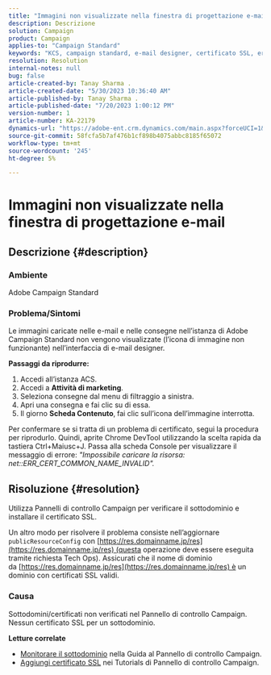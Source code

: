 ```yaml
---
title: "Immagini non visualizzate nella finestra di progettazione e-mail"
description: Descrizione
solution: Campaign
product: Campaign
applies-to: "Campaign Standard"
keywords: "KCS, campaign standard, e-mail designer, certificato SSL, errore"
resolution: Resolution
internal-notes: null
bug: false
article-created-by: Tanay Sharma .
article-created-date: "5/30/2023 10:36:40 AM"
article-published-by: Tanay Sharma .
article-published-date: "7/20/2023 1:00:12 PM"
version-number: 1
article-number: KA-22179
dynamics-url: "https://adobe-ent.crm.dynamics.com/main.aspx?forceUCI=1&pagetype=entityrecord&etn=knowledgearticle&id=7b7b8cd8-d5fe-ed11-8f6e-6045bd006793"
source-git-commit: 58fcfa5b7af476b1cf898b4075abbc8185f65072
workflow-type: tm+mt
source-wordcount: '245'
ht-degree: 5%

---
```


# Immagini non visualizzate nella finestra di progettazione e-mail

## Descrizione {#description}


### Ambiente

Adobe Campaign Standard

### Problema/Sintomi

Le immagini caricate nelle e-mail e nelle consegne nell’istanza di Adobe Campaign Standard non vengono visualizzate (l’icona di immagine non funzionante) nell’interfaccia di e-mail designer.

<b>Passaggi da riprodurre:</b>

1. Accedi all’istanza ACS.
2. Accedi a <b>Attività di marketing</b>.
3. Seleziona consegne dal menu di filtraggio a sinistra.
4. Apri una consegna e fai clic su di essa.
5. Il giorno <b>Scheda Contenuto</b>,<b> </b>fai clic sull’icona dell’immagine interrotta.


Per confermare se si tratta di un problema di certificato, segui la procedura per riprodurlo. Quindi, aprite Chrome DevTool utilizzando la scelta rapida da tastiera Ctrl+Maiusc+J. Passa alla scheda Console per visualizzare il messaggio di errore: *&quot;Impossibile caricare la risorsa: net::ERR_CERT_COMMON_NAME_INVALID&quot;.*


## Risoluzione {#resolution}


Utilizza Pannelli di controllo Campaign per verificare il sottodominio e installare il certificato SSL.

Un altro modo per risolvere il problema consiste nell’aggiornare `publicResourceConfig` con [https://res.domainname.jp/res](https://res.domainname.jp/res) (questa operazione deve essere eseguita tramite richiesta Tech Ops). Assicurati che il nome di dominio da [https://res.domainname.jp/res](https://res.domainname.jp/res) è un dominio con certificati SSL validi.

### <b>Causa</b>

Sottodomini/certificati non verificati nel Pannello di controllo Campaign. Nessun certificato SSL per un sottodominio.

<b>Letture correlate</b>

- [Monitorare il sottodominio](https://experienceleague.adobe.com/docs/control-panel/using/subdomains-and-certificates/monitoring-subdomains.html?lang=en) nella Guida al Pannello di controllo Campaign.
- [Aggiungi certificato SSL](https://experienceleague.adobe.com/docs/control-panel-learn/tutorials/subdomains-and-certificates/add-ssl-certificates.html?lang=en) nei Tutorials di Pannello di controllo Campaign.

